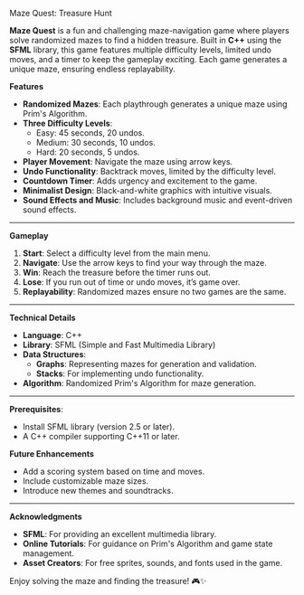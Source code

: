 Maze Quest: Treasure Hunt

**Maze Quest** is a fun and challenging maze-navigation game where players solve randomized mazes to find a hidden treasure. Built in **C++** using the **SFML** library, this game features multiple difficulty levels, limited undo moves, and a timer to keep the gameplay exciting. Each game generates a unique maze, ensuring endless replayability.

**Features**

- **Randomized Mazes**: Each playthrough generates a unique maze using Prim's Algorithm.  
- **Three Difficulty Levels**:
  - Easy: 45 seconds, 20 undos.
  - Medium: 30 seconds, 10 undos.
  - Hard: 20 seconds, 5 undos.  
- **Player Movement**: Navigate the maze using arrow keys.  
- **Undo Functionality**: Backtrack moves, limited by the difficulty level.  
- **Countdown Timer**: Adds urgency and excitement to the game.  
- **Minimalist Design**: Black-and-white graphics with intuitive visuals.  
- **Sound Effects and Music**: Includes background music and event-driven sound effects.  

---

**Gameplay**

1. **Start**: Select a difficulty level from the main menu.  
2. **Navigate**: Use the arrow keys to find your way through the maze.  
3. **Win**: Reach the treasure before the timer runs out.  
4. **Lose**: If you run out of time or undo moves, it’s game over.  
5. **Replayability**: Randomized mazes ensure no two games are the same.

---

**Technical Details**

- **Language**: C++  
- **Library**: SFML (Simple and Fast Multimedia Library)  
- **Data Structures**: 
  - **Graphs**: Representing mazes for generation and validation.  
  - **Stacks**: For implementing undo functionality.  
- **Algorithm**: Randomized Prim's Algorithm for maze generation.  

---

**Prerequisites**:
   - Install SFML library (version 2.5 or later).  
   - A C++ compiler supporting C++11 or later.  

**Future Enhancements**

- Add a scoring system based on time and moves.  
- Include customizable maze sizes.  
- Introduce new themes and soundtracks.  

---

**Acknowledgments**

- **SFML**: For providing an excellent multimedia library.  
- **Online Tutorials**: For guidance on Prim's Algorithm and game state management.  
- **Asset Creators**: For free sprites, sounds, and fonts used in the game.  

Enjoy solving the maze and finding the treasure! 🎮✨
